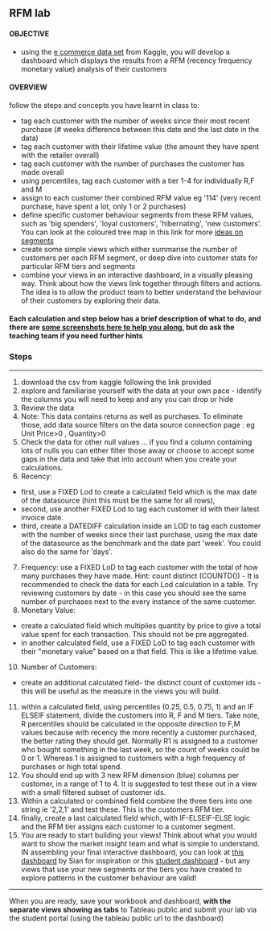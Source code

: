 ## RFM lab 

#### OBJECTIVE 
+ using the [e commerce data set](https://www.kaggle.com/carrie1/ecommerce-data) from Kaggle, you will develop a dashboard which displays the results from a RFM (recency frequency monetary value) analysis of their customers

#### OVERVIEW 
follow the steps and concepts you have learnt in class to: 
+ tag each customer with the number of weeks since their most recent purchase (# weeks difference between this date and the last date in the data)
+ tag each customer with their lifetime value (the amount they have spent with the retailer overall)
+ tag each customer with the number of purchases the customer has made overall
+ using percentiles, tag each customer with a tier 1-4 for individually R,F and M 
+ assign to each customer their combined RFM value eg '114' (very recent purchase, have spent a lot, only 1 or 2 purchases)
+ define specific customer behaviour segments from these RFM values, such as 'big spenders', 'loyal customers', 'hibernating', 'new customers'. You can look at the coloured tree map in this link for more [ideas on segments](https://clevertap.com/blog/rfm-analysis/)
+ create some simple views which either summarise the number of customers per each RFM segment, or deep dive into customer stats for particular RFM tiers and segments 
+ combine your views in an interactive dashboard, in a visually pleasing way. Think about how the views link together through filters and actions. The idea is to allow the product team to better understand the behaviour of their customers by exploring their data. 


#### Each calculation and step below has a brief description of what to do, and there are [some screenshots here to help you along](https://github.com/student-IH-labs-and-stuff/BCNDATA2022/tree/main/Labs/Tableau/RFMscreenshots), but do ask the teaching team if you need further hints

### Steps 
----
1. download the csv from kaggle following the link provided 
2. explore and familiarise yourself with the data at your own pace - identify the columns you will need to keep and any you can drop or hide
3. Review the data 
4. Note: This data contains returns as well as purchases. To eliminate those, add data source filters on the data source connection page : eg Unit Price>0 , Quantity>0 
5. Check the data for other null values ... if you find a column containing lots of nulls you can either filter those away or choose to accept some gaps in the data and take that into account when you create your calculations. 
6. Recency: 
- first, use a FIXED Lod to create a calculated field which is the max date of the datasource (hint this must be the same for all rows),  
- second, use another FIXED Lod to tag each customer id with their latest invoice date. 
- third, create a DATEDIFF calculation inside an LOD to tag each customer with the number of weeks since their last purchase, using the max date of the datasource as the benchmark and the date part 'week'. You could also do the same for 'days'. 
7. Frequency: use a FIXED LoD to tag each customer with the total of how many purchases they have made. Hint: count distinct (COUNTD())                  - It is recommended to check the data for each Lod calculation in a table. Try reviewing customers by date - in this case you should see the same number of purchases next to the every instance of the same customer. 
9. Monetary Value: 
- create a calculated field which multiplies quantity by price to give a total value spent for each transaction. This should not be pre aggregated. 
- in another calculated field, use a FIXED LoD to tag each customer with their "monetary value" based on a that field. This is like a lifetime value. 
10. Number of Customers:
- create an additional calculated field- the distinct count of customer ids -  this will be useful as the measure in the views you will build.
11. within a calculated field, using percentiles (0.25, 0.5, 0.75, 1) and an IF ELSEIF statement, divide the customers into R, F and M tiers. Take note, R percentiles should be calculated in the opposite direction to F,M values  because with recency the more recently a customer purchased, the better rating they should get. Normally R1 is assigned to a customer who bought something in the last week, so the count of weeks could be 0 or 1. Whereas 1 is assigned to customers with a high frequency of purchases or high total spend.
12.  You should end up with 3 new RFM dimension (blue) columns per customer, in a range of 1 to 4. It is suggested to test these out in a view with a small filtered subset of customer ids. 
13. Within a calculated or combined field combine the three tiers into one string ie '2,2,1' and test these. This is the customers RFM tier. 
14. finally, create a last calculated field which, with IF-ELSEIF-ELSE logic and the RFM tier assigns each customer to a customer segment. 
15. You are ready to start building your views! Think about what you would want to show the market insight team and what is simple to understand. IN assembling your final interactive dashboard, you can look at [this dashboard](https://public.tableau.com/profile/sianedavies#!/vizhome/RFManalysis_16184195515190/RFMDashboard-ECommerceRetailDS) by Sian for inspiration or this [student dashboard](https://public.tableau.com/app/profile/marcsoler/viz/RFMAnalysis_16436479133870/RFManalysis) - but any views that use your new segments or the tiers you have created to explore patterns in the customer behaviour are valid! 

---- 

When you are ready, save your workbook and dashboard, **with the separate views showing as tabs** to Tableau public and submit your lab via the student portal (using the tableau public url to the dashboard)



